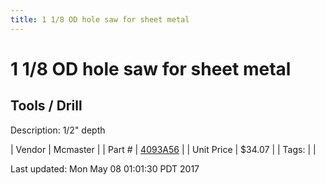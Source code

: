 ```yaml
---
title: 1 1/8 OD hole saw for sheet metal
---
```


# 1 1/8 OD hole saw for sheet metal
## Tools / Drill
Description: 	1/2" depth 

| Vendor | Mcmaster | 
| Part # | [4093A56](https://www.mcmaster.com/#4093A56) | 
| Unit Price | $34.07 | 
| Tags: |  | 

Last updated: Mon May 08 01:01:30 PDT 2017